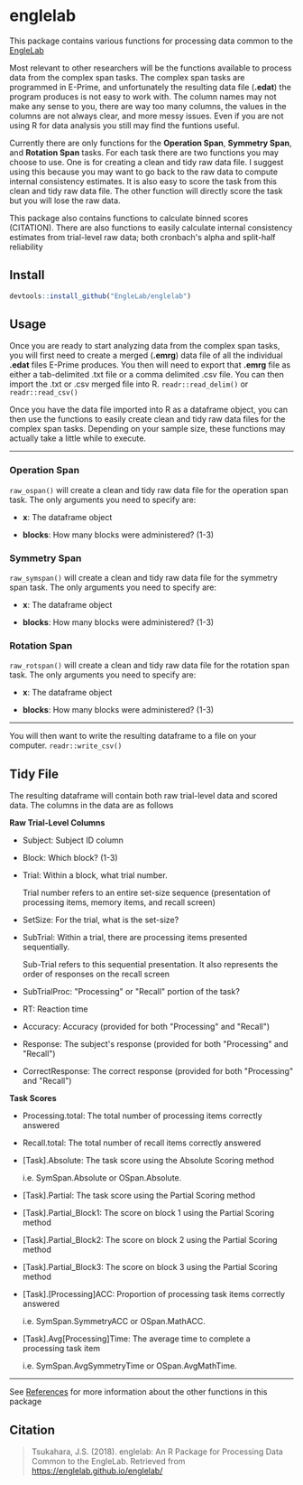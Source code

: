 # englelab

This package contains various functions for processing data common to the [EngleLab](http://englelab.gatech.edu)

Most relevant to other researchers will be the functions available to process data from the complex span tasks. The complex span tasks are programmed in E-Prime, and unfortunately the resulting data file (**.edat**) the program produces is not easy to work with. The column names may not make any sense to you, there are way too many columns, the values in the columns are not always clear, and more messy issues. Even if you are not using R for data analysis you still may find the funtions useful.

Currently there are only functions for the **Operation Span**, **Symmetry Span**, and **Rotation Span** tasks. For each task there are two functions you may choose to use. One is for creating a clean and tidy raw data file. I suggest using this because you may want to go back to the raw data to compute internal consistency estimates. It is also easy to score the task from this clean and tidy raw data file. The other function will directly score the task but you will lose the raw data.

This package also contains functions to calculate binned scores (CITATION). There are also functions to easily calculate internal consistency estimates from trial-level raw data; both cronbach's alpha and split-half reliability

## Install

```r
devtools::install_github("EngleLab/englelab")
```

## Usage

Once you are ready to start analyzing data from the complex span tasks, you will first need to create a merged (**.emrg**) data file of all the individual **.edat** files E-Prime produces. You then will need to export that **.emrg** file as either a tab-delimited .txt file or a comma delimited .csv file. You can then import the .txt or .csv merged file into R. `readr::read_delim()` or `readr::read_csv()`

Once you have the data file imported into R as a dataframe object, you can then use the functions to easily create clean and tidy raw data files for the complex span tasks. Depending on your sample size, these functions may actually take a little while to execute.

----

### Operation Span

`raw_ospan()` will create a clean and tidy raw data file for the operation span task. The only arguments you need to specify are:

* __x__: The dataframe object

* __blocks__: How many blocks were administered? (1-3)

### Symmetry Span

`raw_symspan()` will create a clean and tidy raw data file for the symmetry span task. The only arguments you need to specify are:

* __x__: The dataframe object

* __blocks__: How many blocks were administered? (1-3)

### Rotation Span

`raw_rotspan()` will create a clean and tidy raw data file for the rotation span task. The only arguments you need to specify are:

* __x__: The dataframe object

* __blocks__: How many blocks were administered? (1-3)

----

You will then want to write the resulting dataframe to a file on your computer. `readr::write_csv()`

## Tidy File

The resulting dataframe will contain both raw trial-level data and scored data. The columns in the data are as follows

**Raw Trial-Level Columns**

- Subject:  Subject ID column

- Block:  Which block? (1-3)

- Trial:  Within a block, what trial number. 

    Trial number refers to an entire set-size sequence (presentation of processing items, memory items, and recall screen)
    
- SetSize:  For the trial, what is the set-size?

- SubTrial:  Within a trial, there are processing items presented sequentially. 

    Sub-Trial refers to this sequential presentation. It also represents the order of responses on the recall screen

- SubTrialProc:   "Processing" or "Recall" portion of the task?

- RT:  Reaction time

- Accuracy:  Accuracy (provided for both "Processing" and "Recall")

- Response:  The subject's response (provided for both "Processing" and "Recall")

- CorrectResponse:  The correct response (provided for both "Processing" and "Recall")

**Task Scores**

- Processing.total:  The total number of processing items correctly answered

- Recall.total:  The total number of recall items correctly answered

- [Task].Absolute: The task score using the Absolute Scoring method

    i.e. SymSpan.Absolute or OSpan.Absolute. 

- [Task].Partial:  The task score using the Partial Scoring method

- [Task].Partial_Block1:  The score on block 1 using the Partial Scoring method

- [Task].Partial_Block2:  The score on block 2 using the Partial Scoring method

- [Task].Partial_Block3:  The score on block 3 using the Partial Scoring method

- [Task].[Processing]ACC: Proportion of processing task items correctly answered

    i.e. SymSpan.SymmetryACC or OSpan.MathACC. 

- [Task].Avg[Processing]Time: The average time to complete a processing task item

     i.e. SymSpan.AvgSymmetryTime or OSpan.AvgMathTime.
     
----

See [References](https://englelab.github.io/englelab/reference/index.html) for more information about the other functions in this package

## Citation

> Tsukahara, J.S. (2018). englelab: An R Package for Processing Data Common to the EngleLab. Retrieved from https://englelab.github.io/englelab/


